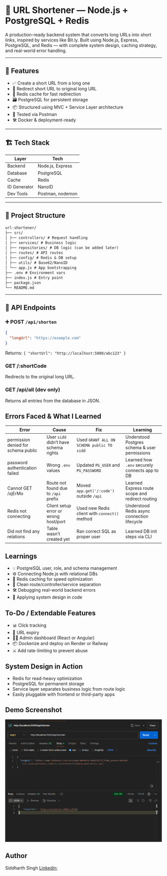 # 🔗 URL Shortener — Node.js + PostgreSQL + Redis

A production-ready backend system that converts long URLs into short links, inspired by services like Bit.ly. Built using Node.js, Express, PostgreSQL, and Redis — with complete system design, caching strategy, and real-world error handling.

---

## 🚀 Features

- ✅ Create a short URL from a long one
- 🔁 Redirect short URL to original long URL
- 🧠 Redis cache for fast redirection
- 🗃 PostgreSQL for persistent storage
- 📦 Structured using MVC + Service Layer architecture
- 🧪 Tested via Postman
- 🛠 Docker & deployment-ready

---

## 🏗 Tech Stack

| Layer       | Tech            |
|-------------|-----------------|
| Backend     | Node.js, Express|
| Database    | PostgreSQL      |
| Cache       | Redis           |
| ID Generator| NanoID          |
| Dev Tools   | Postman, nodemon|

---

## 📁 Project Structure

    url-shortener/
    ├── src/
    │ ├── controllers/ # Request handling
    │ ├── services/ # Business logic
    │ ├── repositories/ # DB logic (can be added later)
    │ ├── routes/ # API routes
    │ ├── config/ # Redis & DB setup
    │ ├── utils/ # Base62/NanoID
    │ └── app.js # App bootstrapping
    ├── .env # Environment vars
    ├── index.js # Entry point
    ├── package.json
    └── README.md

---

## 🧪 API Endpoints

### ➕ POST `/api/shorten`
```json
{
  "longUrl": "https://example.com"
}
```
Returns: `{ "shortUrl": "http://localhost:5000/abc123" }`

### GET /:shortCode
Redirects to the original long URL.

### GET /api/all (dev only)
Returns all entries from the database in JSON.

## Errors Faced & What I Learned

| Error                          | Cause                                | Fix                                        | Learning                                          |
|--------------------------------|--------------------------------------|--------------------------------------------|--------------------------------------------------|
| permission denied for schema public | User `sidd` didn’t have schema rights | Used `GRANT ALL ON SCHEMA public TO sidd`  | Understood Postgres schema & user permissions    |
| password authentication failed  | Wrong `.env` values                  | Updated `PG_USER` and `PG_PASSWORD`        | Learned how `.env` securely connects app to DB   |
| Cannot GET /xjErMo              | Route not found due to `/api` prefix | Moved `app.get('/:code')` outside `/api`   | Learned Express route scope and redirect routing |
| Redis not connecting            | Client setup error or wrong host/port | Used new Redis client with `connect()` method | Understood Redis async connection lifecycle      |
| Did not find any relations      | Table wasn’t created yet            | Ran correct SQL as proper user            | Learned DB init steps via CLI                    |


## Learnings

- 💡 PostgreSQL user, role, and schema management
- ⚙️ Connecting Node.js with relational DBs
- 🚀 Redis caching for speed optimization
- 🔄 Clean route/controller/service separation
- 🛠 Debugging real-world backend errors
- 📐 Applying system design in code

## To-Do / Extendable Features

- 📊 Click tracking
- 📅 URL expiry
- 🧑‍💼 Admin dashboard (React or Angular)
- 📦 Dockerize and deploy on Render or Railway
- ⚔️ Add rate-limiting to prevent abuse

## System Design in Action

- Redis for read-heavy optimization
- PostgreSQL for permanent storage
- Service layer separates business logic from route logic
- Easily pluggable with frontend or third-party apps

## Demo Screenshot
![alt text](image.png)

## Author
Siddharth Singh
[Linkedin](https://www.linkedin.com/in/siddharth1599/ "Let's connect on linkedin");